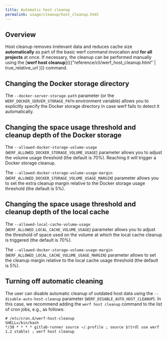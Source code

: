 ```yaml
---
title: Automatic host cleanup
permalink: usage/cleanup/host_cleanup.html
---
```


## Overview

Host cleanup removes irrelevant data and reduces cache size **automatically** as part of the basic werf command invocation and **for all projects** at once. If necessary, the cleanup can be performed manually using the [**werf host cleanup**]({{"reference/cli/werf_host_cleanup.html" | true_relative_url }}) command.

## Changing the Docker storage directory

The `--docker-server-storage-path` parameter (or the `WERF_DOCKER_SERVER_STORAGE_PATH` environment variable) allows you to explicitly specify the Docker storage directory in case werf fails to detect it automatically.

## Changing the space usage threshold and cleanup depth of the Docker storage

The `--allowed-docker-storage-volume-usage` (`WERF_ALLOWED_DOCKER_STORAGE_VOLUME_USAGE`) parameter allows you to adjust the volume usage threshold (the default is 70%). Reaching it will trigger a Docker storage cleanup.

The `--allowed-docker-storage-volume-usage-margin` (`WERF_ALLOWED_DOCKER_STORAGE_VOLUME_USAGE_MARGIN`) parameter allows you to set the extra cleanup margin relative to the Docker storage usage threshold (the default is 5%).

## Changing the space usage threshold and cleanup depth of the local cache

The `--allowed-local-cache-volume-usage` (`WERF_ALLOWED_LOCAL_CACHE_VOLUME_USAGE`) parameter allows you to adjust the threshold of space used on the volume at which the local cache cleanup is triggered (the default is 70%).

The `--allowed-docker-storage-volume-usage-margin` (`WERF_ALLOWED_LOCAL_CACHE_VOLUME_USAGE_MARGIN`) parameter allows to set the cleanup margin relative to the local cache usage threshold (the default is 5%).

## Turning off automatic cleaning

The user can disable automatic cleanup of outdated host data using the `--disable-auto-host-cleanup` parameter (`WERF_DISABLE_AUTO_HOST_CLEANUP`). In this case, we recommend adding the `werf host cleanup` command to the list of cron jobs, e.g., as follows:

```shell
# /etc/cron.d/werf-host-cleanup
SHELL=/bin/bash
*/30 * * * * gitlab-runner source ~/.profile ; source $(trdl use werf 1.2 stable) ; werf host cleanup
```
